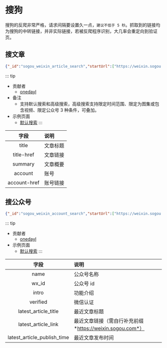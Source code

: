 # 搜狗
搜狗的反爬非常严格，请求间隔要设置久一点，`建议不低于 5 秒`。抓取到的链接均为搜狗的中转链接，并非实际链接，若被反爬程序识别，大几率会重定向到验证页。

## 搜文章
```json
{"_id":"sogou_weixin_article_search","startUrl":["https://weixin.sogou.com/weixin?type=2&ie=utf8&query=sogou"],"selectors":[{"id":"item","type":"SelectorElement","parentSelectors":["_root","pagination"],"selector":".news-list li","multiple":true,"delay":0},{"id":"title","type":"SelectorLink","parentSelectors":["item"],"selector":"h3>a","multiple":false,"delay":0},{"id":"summary","type":"SelectorText","parentSelectors":["item"],"selector":"p","multiple":false,"regex":"","delay":0},{"id":"account","type":"SelectorLink","parentSelectors":["item"],"selector":"a.account","multiple":false,"delay":0},{"id":"pagination","type":"SelectorLink","parentSelectors":["_root","pagination"],"selector":".p-fy a","multiple":true,"delay":0}]}
```

::: tip
- 贡献者
    - [onedayl](https://github.com/onedayl)
- 备注
    - 支持默认搜索和高级搜索，高级搜索支持限定时间范围、限定为图集或包含视频、限定公众号 3 种条件，可叠加。
- 示例页面
    - [默认搜索](https://weixin.sogou.com/weixin?type=2&ie=utf8&query=sogou)
:::

|字段|说明|
|:-:|:-|
|title|文章标题|
|title-href|文章链接|
|summary|文章概要|
|account|账号|
|account-href|账号链接|

## 搜公众号
```json
{"_id":"sogou_weixin_account_search","startUrl":["https://weixin.sogou.com/weixin?query=sogou&_sug_type_=&s_from=input&_sug_=y&type=1&page=1&ie=utf8"],"selectors":[{"id":"item","type":"SelectorElement","parentSelectors":["_root","pagination"],"selector":".news-list2 li","multiple":true,"delay":0},{"id":"pagination","type":"SelectorLink","parentSelectors":["_root","pagination"],"selector":".p-fy a","multiple":true,"delay":0},{"id":"name","type":"SelectorText","parentSelectors":["item"],"selector":".tit","multiple":false,"regex":"","delay":0},{"id":"wx_id","type":"SelectorText","parentSelectors":["item"],"selector":"label","multiple":false,"regex":"","delay":0},{"id":"intro","type":"SelectorText","parentSelectors":["item"],"selector":"dt:contains('功能介绍：') + dd","multiple":false,"regex":"","delay":0},{"id":"verified","type":"SelectorText","parentSelectors":["item"],"selector":"dt:contains('\ndocument.write(authname(\\'2\\'))微信认证：') + dd","multiple":false,"regex":"","delay":0},{"id":"latest_article_title","type":"SelectorText","parentSelectors":["item"],"selector":"dd a","multiple":false,"regex":"","delay":0},{"id":"latest_article_link","type":"SelectorElementAttribute","parentSelectors":["item"],"selector":"dd a","multiple":false,"extractAttribute":"href","delay":0},{"id":"latest_article_publish_time","type":"SelectorText","parentSelectors":["item"],"selector":"dd span","multiple":false,"regex":"","delay":0}]}
```

::: tip
- 贡献者
    - [onedayl](https://github.com/onedayl)
- 示例页面
    - [默认搜索](https://weixin.sogou.com/weixin?query=sogou&_sug_type_=&s_from=input&_sug_=y&type=1&page=1&ie=utf8)
:::

|字段|说明|
|:-:|:-|
|name|公众号名称|
|wx_id|公众号 id|
|intro|功能介绍|
|verified|微信认证|
|latest_article_title|最近文章标题|
|latest_article_link|最近文章链接（需自行补充前缀 *https://weixin.sogou.com*）|
|latest_article_publish_time|最近文章发布时间|
